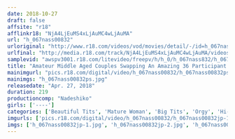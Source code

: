 ```yaml
---
date: 2018-10-27
draft: false
affsite: "r18"
afflinkr18: "NjA4LjEuMS4xLjAuMC4wLjAuMA"
url: "h_067nass00832"
urloriginal: "http://www.r18.com/videos/vod/movies/detail/-/id=h_067nass00832"
urlfinal: "http://media.r18.com/track/NjA4LjEuMS4xLjAuMC4wLjAuMA/videos/vod/movies/detail/-/id=h_067nass00832"
samplevid: "awspv3001.r18.com/litevideo/freepv/h/h_0/h_067nass832/h_067nass832_dmb_w.mp4"
title: "Amateur Middle Aged Couples Swapping An Amazing 36 Participant Large Orgies Fuck Fest 7 A 220 Minute Party!"
mainimgurl: "pics.r18.com/digital/video/h_067nass00832/h_067nass00832ps.jpg"
mainimgs: "h_067nass00832ps.jpg"
releasedate: "Apr. 27, 2018"
duration: 219
productioncomp: "Nadeshiko"
girls: ['----']
categories: ['Beautiful Tits', 'Mature Woman', 'Big Tits', 'Orgy', 'Hi-Def']
imgurls: ['pics.r18.com/digital/video/h_067nass00832/h_067nass00832jp-1.jpg', 'pics.r18.com/digital/video/h_067nass00832/h_067nass00832jp-2.jpg', 'pics.r18.com/digital/video/h_067nass00832/h_067nass00832jp-3.jpg', 'pics.r18.com/digital/video/h_067nass00832/h_067nass00832jp-4.jpg', 'pics.r18.com/digital/video/h_067nass00832/h_067nass00832jp-5.jpg', 'pics.r18.com/digital/video/h_067nass00832/h_067nass00832jp-6.jpg', 'pics.r18.com/digital/video/h_067nass00832/h_067nass00832jp-7.jpg', 'pics.r18.com/digital/video/h_067nass00832/h_067nass00832jp-8.jpg', 'pics.r18.com/digital/video/h_067nass00832/h_067nass00832jp-9.jpg', 'pics.r18.com/digital/video/h_067nass00832/h_067nass00832jp-10.jpg', 'pics.r18.com/digital/video/h_067nass00832/h_067nass00832jp-11.jpg', 'pics.r18.com/digital/video/h_067nass00832/h_067nass00832jp-12.jpg', 'pics.r18.com/digital/video/h_067nass00832/h_067nass00832jp-13.jpg', 'pics.r18.com/digital/video/h_067nass00832/h_067nass00832jp-14.jpg', 'pics.r18.com/digital/video/h_067nass00832/h_067nass00832jp-15.jpg', 'pics.r18.com/digital/video/h_067nass00832/h_067nass00832jp-16.jpg', 'pics.r18.com/digital/video/h_067nass00832/h_067nass00832jp-17.jpg', 'pics.r18.com/digital/video/h_067nass00832/h_067nass00832jp-18.jpg', 'pics.r18.com/digital/video/h_067nass00832/h_067nass00832jp-19.jpg', 'pics.r18.com/digital/video/h_067nass00832/h_067nass00832jp-20.jpg']
imgs: ['h_067nass00832jp-1.jpg', 'h_067nass00832jp-2.jpg', 'h_067nass00832jp-3.jpg', 'h_067nass00832jp-4.jpg', 'h_067nass00832jp-5.jpg', 'h_067nass00832jp-6.jpg', 'h_067nass00832jp-7.jpg', 'h_067nass00832jp-8.jpg', 'h_067nass00832jp-9.jpg', 'h_067nass00832jp-10.jpg', 'h_067nass00832jp-11.jpg', 'h_067nass00832jp-12.jpg', 'h_067nass00832jp-13.jpg', 'h_067nass00832jp-14.jpg', 'h_067nass00832jp-15.jpg', 'h_067nass00832jp-16.jpg', 'h_067nass00832jp-17.jpg', 'h_067nass00832jp-18.jpg', 'h_067nass00832jp-19.jpg', 'h_067nass00832jp-20.jpg']
---
```

